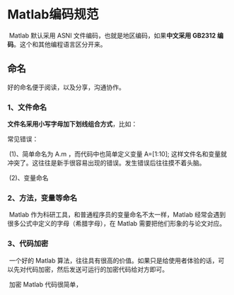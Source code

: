 # Matlab编码规范

​	Matlab 默认采用 ASNI 文件编码，也就是地区编码，如果**中文采用 GB2312 编码**。这个和其他编程语言区分开来。

## 命名

好的命名便于阅读，以及分享，沟通协作。

### 1、文件命名

**文件名采用小写字母加下划线组合方式**，比如：



常见错误： 

​	(1)、简单命名为 A.m ，而代码中也简单定义变量 A=[1:10]; 这样文件名和变量就冲突了。这往往是新手很容易出现的错误。发生错误后往往摸不着头脑。

​	(2)、变量命名



### 2、方法，变量等命名

​	Matlab 作为科研工具，和普通程序员的变量命名不太一样，Matlab 经常会遇到很多公式中定义的字母（希腊字母），在 Matlab 需要把他们形象的与论文对应。





### 3、代码加密

​	一个好的 Matlab 算法，往往具有很高的价值。如果只是给使用者体验的话，可以先对代码加密，然后发送可运行的加密代码给对方即可。

​	加密 Matlab 代码很简单，




